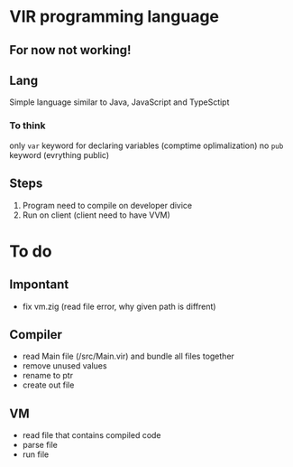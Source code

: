 # VIR programming language

## For now not working!

## Lang
Simple language similar to Java, JavaScript and TypeSctipt

### To think
only `var` keyword for declaring variables (comptime oplimalization)
no `pub` keyword (evrything public)

## Steps
1. Program need to compile on developer divice
2. Run on client (client need to have VVM)

# To do

## Impontant
- fix vm.zig (read file error, why given path is diffrent)

## Compiler
- read Main file (/src/Main.vir) and bundle all files together
- remove unused values 
- rename to ptr
- create out file

## VM
- read file that contains compiled code
- parse file
- run file
